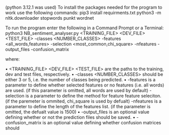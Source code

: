 (python 3.12.1 was used)
To install the packages needed for the program to work use the following commands:
pip3 install requirments.txt
python3 -m nltk.downloader stopwords punkt wordnet


To run the program enter the following in a Command Prompt or a Terminal:
python3 NB_sentiment_analyser.py <TRAINING_FILE> <DEV_FILE> <TEST_FILE> -classes <NUMBER_CLASSES> -features <all_words,features> -selection <most_common,chi_square> -nfeatures <int> -output_files -confusion_matrix
    
where:

• <TRAINING_FILE> <DEV_FILE> <TEST_FILE> are the paths to the training, dev and test files, respectively.
• -classes <NUMBER_CLASSES> should be either 3 or 5, i.e. the number of classes being predicted.
• -features is a parameter to define whether selected features or no features (i.e. all words) are used. (if this parameter is omitted, all words are used by default)
-selection is a parameter to define the method for feature feature seleciton. (if the paremeter is ommited, chi_square is used by defualt)
-nfeatures is a parameter to define the length of the features list. (if the parameter is omitted, the defualt value is 1500)
• -output_files is an optional value defining whether or not the prediction files should be saved.
• -confusion_matrix is an optional value defining whether confusion matrices should 
